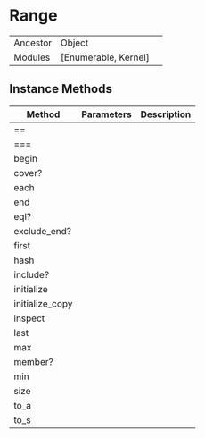 # Range
|  |  |  |
| --- | --- | --- |
| Ancestor | Object |
| Modules | [Enumerable, Kernel] |


## Instance Methods

| Method | Parameters | Description |
| --- | --- | --- |
| == |  |  |
| === |  |  |
| begin |  |  |
| cover? |  |  |
| each |  |  |
| end |  |  |
| eql? |  |  |
| exclude_end? |  |  |
| first |  |  |
| hash |  |  |
| include? |  |  |
| initialize |  |  |
| initialize_copy |  |  |
| inspect |  |  |
| last |  |  |
| max |  |  |
| member? |  |  |
| min |  |  |
| size |  |  |
| to_a |  |  |
| to_s |  |  |
